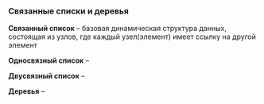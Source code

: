 ### Связанные списки и деревья

**Связанный список** – базовая динамическая структура данных, состоящая из узлов,
где каждый узел(элемент) имеет ссылку на другой элемент


**Односвязный список** – 

**Двусвязный список** –

**Деревья** –

